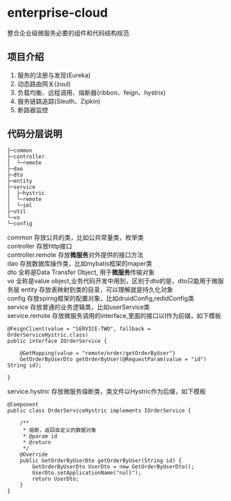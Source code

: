 # enterprise-cloud
整合企业级微服务必要的组件和代码结构规范

## 项目介绍
1. 服务的注册与发现(Eureka)
2. 动态路由网关(zuul)
3. 负载均衡、远程调用、熔断器(ribbon、feign、hystrix)
4. 服务链路追踪(Sleuth、Zipkin)
5. 断路器监控

## 代码分层说明
~~~
├─common
├─controller
│  └─remote
├─dao
├─dto
├─entity
├─service
│  ├─hystric
│  └─remote
│  └─iml
├─util
└─vo
└─config
~~~
common 存放公共的类，比如公共常量类，枚举类  
controller 存放http接口  
controller.remote 存放**微服务**对外提供的接口方法  
dao 存放数据库操作类，比如mybatis框架的maper类  
dto 全称是Data Transfer Object, 用于**微服务**传输对象   
vo 全称是value object,业务代码开发中用到，区别于dto的是，dto只能用于微服务层
entity 存放表映射到类的目录，可以理解就是持久化对象  
config 存放spirng框架的配置对象，比如druidConfig,redidConfig类  
service 存放普通的业务逻辑类，比如userService类  
service.remote 存放微服务调用的interface,里面的接口以I作为前缀，如下模板   
~~~
@FeignClient(value = "SERVICE-TWO", fallback = OrderServiceHystric.class)
public interface IOrderService {

    @GetMapping(value = "remote/order/getOrderByUser")
    GetOrderByUserDto getOrderByUser(@RequestParam(value = "id") String id);

}
~~~
service.hystric 存放微服务熔断类，类文件以Hystric作为后缀，如下模板   
~~~
@Component
public class OrderServiceHystric implements IOrderService {

    /**
     * 熔断，返回自定义的数据对象
     * @param id
     * @return
     */
    @Override
    public GetOrderByUserDto getOrderByUser(String id) {
        GetOrderByUserDto UserDto = new GetOrderByUserDto();
        UserDto.setApplicationName("null");
        return UserDto;
    }
}
~~~
